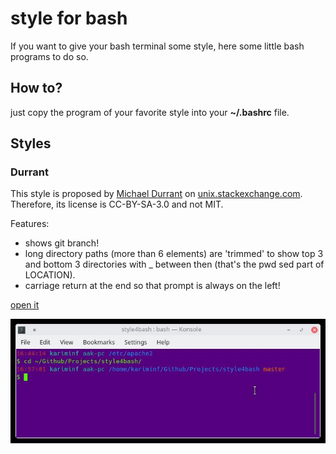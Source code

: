 # style for bash

If you want to give your bash terminal some style, here some little bash programs to do so.

## How to?
just copy the program of your favorite style into your **~/.bashrc** file.

## Styles

### Durrant
This style is proposed by [Michael Durrant](https://unix.stackexchange.com/a/178817) on [unix.stackexchange.com](https://unix.stackexchange.com/questions/148/colorizing-your-terminal-and-shell-environment). Therefore, its license is CC-BY-SA-3.0 and not MIT.

Features:
- shows git branch!
- long directory paths (more than 6 elements) are 'trimmed' to show top 3 and bottom 3 directories with _ between then (that's the pwd sed part of LOCATION).
- carriage return at the end so that prompt is always on the left!

[open it](./durrant)

![durrant](img/durrant.jpeg)
